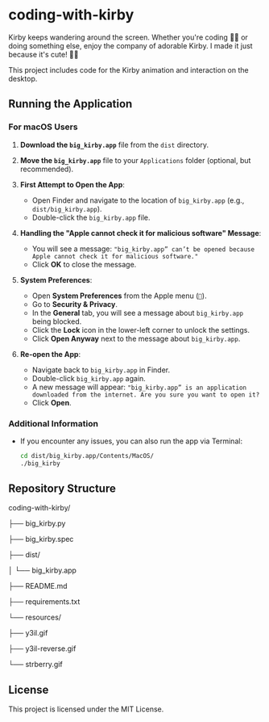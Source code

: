 # coding-with-kirby

Kirby keeps wandering around the screen. Whether you're coding 👨‍💻 or doing something else, enjoy the company of adorable Kirby. I made it just because it's cute! 🥰🌟

This project includes code for the Kirby animation and interaction on the desktop.

## Running the Application

### For macOS Users

1. **Download the `big_kirby.app`** file from the `dist` directory.

2. **Move the `big_kirby.app`** file to your `Applications` folder (optional, but recommended).

3. **First Attempt to Open the App**:
    - Open Finder and navigate to the location of `big_kirby.app` (e.g., `dist/big_kirby.app`).
    - Double-click the `big_kirby.app` file.

4. **Handling the "Apple cannot check it for malicious software" Message**:
    - You will see a message: `"big_kirby.app” can’t be opened because Apple cannot check it for malicious software."`
    - Click **OK** to close the message.

5. **System Preferences**:
    - Open **System Preferences** from the Apple menu (``).
    - Go to **Security & Privacy**.
    - In the **General** tab, you will see a message about `big_kirby.app` being blocked.
    - Click the **Lock** icon in the lower-left corner to unlock the settings.
    - Click **Open Anyway** next to the message about `big_kirby.app`.

6. **Re-open the App**:
    - Navigate back to `big_kirby.app` in Finder.
    - Double-click `big_kirby.app` again.
    - A new message will appear: `"big_kirby.app” is an application downloaded from the internet. Are you sure you want to open it?`
    - Click **Open**.

### Additional Information

- If you encounter any issues, you can also run the app via Terminal:
    ```bash
    cd dist/big_kirby.app/Contents/MacOS/
    ./big_kirby
    ```

## Repository Structure

coding-with-kirby/

├── big_kirby.py

├── big_kirby.spec

├── dist/

│ └── big_kirby.app

├── README.md

├── requirements.txt

└── resources/

├── y3il.gif

├── y3il-reverse.gif

└── strberry.gif


## License

This project is licensed under the MIT License.
